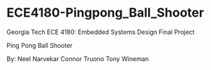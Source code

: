 # ECE4180-Pingpong_Ball_Shooter

Georgia Tech ECE 4180: Embedded Systems Design
Final Project

Ping Pong Ball Shooter 

By:
Neel Narvekar
Connor Truono
Tony Wineman